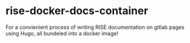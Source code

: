# rise-docker-docs-container
For a convienient process of writing RISE documentation on gitlab pages using Hugo, all bundeled into a docker image!
